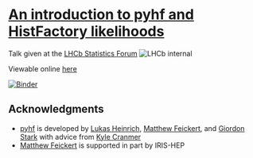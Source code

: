 # [An introduction to pyhf and HistFactory likelihoods](https://talk-url)

Talk given at the [LHCb Statistics Forum](https://indico.cern.ch/event/863729/) ![LHCb internal](https://img.shields.io/badge/restricted-LHCb-red.svg)

Viewable online [here](https://matthewfeickert.github.io/talk-LHCb-Stats-Forum/index.html)

[![Binder](https://mybinder.org/badge_logo.svg)](https://mybinder.org/v2/gh/matthewfeickert/talk-LHCb-Stats-Forum/master?urlpath=lab)

## Acknowledgments

- [pyhf](https://github.com/diana-hep/pyhf) is developed by [Lukas Heinrich](https://github.com/lukasheinrich), [Matthew Feickert](http://www.matthewfeickert.com/), and [Giordon Stark](https://github.com/kratsg) with advice from [Kyle Cranmer](http://theoryandpractice.org/)
- [Matthew Feickert](http://www.matthewfeickert.com/) is supported in part by IRIS-HEP

